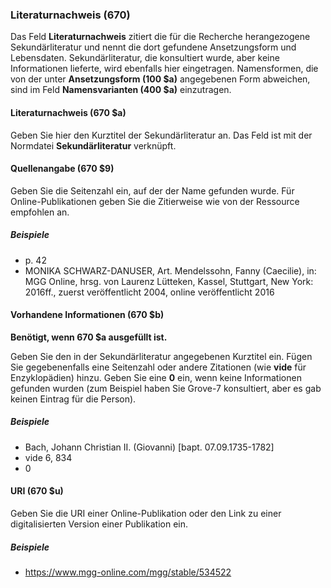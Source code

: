### Literaturnachweis (670)

Das Feld **Literaturnachweis** zitiert die für die Recherche herangezogene Sekundärliteratur und nennt die dort gefundene Ansetzungsform und Lebensdaten. Sekundärliteratur, die konsultiert wurde, aber keine Informationen lieferte, wird ebenfalls hier eingetragen. Namensformen, die von der unter **Ansetzungsform (100 $a)** angegebenen Form abweichen, sind im Feld **Namensvarianten (400 $a)** einzutragen.

#### Literaturnachweis (670 $a)

Geben Sie hier den Kurztitel der Sekundärliteratur an. Das Feld ist mit der Normdatei **Sekundärliteratur** verknüpft.

#### Quellenangabe (670 $9)

Geben Sie die Seitenzahl ein, auf der der Name gefunden wurde. Für Online-Publikationen geben Sie die Zitierweise wie von der Ressource empfohlen an.

##### Beispiele
- p. 42
- MONIKA SCHWARZ-DANUSER, Art. Mendelssohn, Fanny (Caecilie), in: MGG Online, hrsg. von Laurenz Lütteken, Kassel, Stuttgart, New York: 2016ff., zuerst veröffentlicht 2004, online veröffentlicht 2016

#### Vorhandene Informationen (670 $b)

**Benötigt, wenn 670 $a ausgefüllt ist.**

Geben Sie den in der Sekundärliteratur angegebenen Kurztitel ein. Fügen Sie gegebenenfalls eine Seitenzahl oder andere Zitationen (wie **vide** für Enzyklopädien) hinzu. Geben Sie eine **0** ein, wenn keine Informationen gefunden wurden (zum Beispiel haben Sie Grove-7 konsultiert, aber es gab keinen Eintrag für die Person).

##### Beispiele

- Bach, Johann Christian II. (Giovanni) [bapt.   07.09.1735-1782]
- vide 6, 834
- 0

#### URI (670 $u)

Geben Sie die URI einer Online-Publikation oder den Link zu einer digitalisierten Version einer Publikation ein.

##### Beispiele
- https://www.mgg-online.com/mgg/stable/534522
